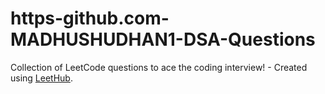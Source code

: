 # https-github.com-MADHUSHUDHAN1-DSA-Questions
Collection of LeetCode questions to ace the coding interview! - Created using [LeetHub](https://github.com/QasimWani/LeetHub).

